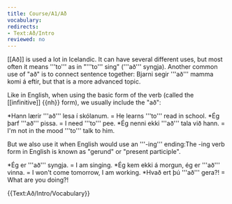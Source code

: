 ```yaml
---
title: Course/A1/Að
vocabulary:
redirects:
- Text:Að/Intro
reviewed: no
---
```


<translate>[[Að]]</translate> is used a lot in Icelandic. It can have several different uses, but most often it means '''to''' as in "'''to''' sing" (<translate>'''að''' syngja</translate>). Another common use of "að" is to connect sentence together: <translate>Bjarni segir '''að''' mamma komi á eftir</translate>, but that is a more advanced topic.

Like in English, when using the basic form of the verb (called the [[infinitive]] {{nh}} form), we usually include the "að":

*<translate>Hann lærir '''að''' lesa í skólanum.</translate> = He learns '''to''' read in school.
*<translate>Ég þarf '''að''' pissa.</translate> = I need '''to''' pee.
*<translate>Ég nenni ekki '''að''' tala við hann.</translate> = I'm not in the mood '''to''' talk to him.

But we also use it when English would use an '''-ing''' ending:<note>The -ing verb form in English is known as "gerund" or "present participle".</note>

*<translate>Ég er '''að''' syngja.</translate> = I am singing.
*<translate>Ég kem ekki á morgun, ég er '''að''' vinna.</translate> = I won't come tomorrow, I am working.
*<translate>Hvað ert þú '''að''' gera?!</translate> = What are you doing?!

{{Text:Að/Intro/Vocabulary}}

